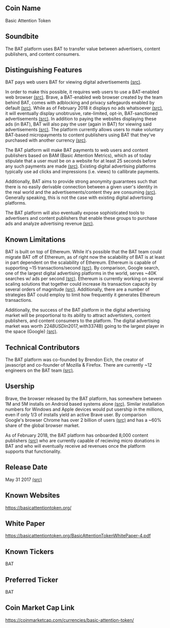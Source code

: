 ## Coin Name

Basic Attention Token

## Soundbite

The BAT platform uses BAT to transfer value between advertisers, content publishers, and content consumers.

## Distinguishing Features

BAT pays web users BAT for viewing digital advertisements [(src)](https://www.brave.com/about-ad-replacement/). 

In order to make this possible, it requires web users to use a BAT-enabled web browser [(src)](https://basicattentiontoken.org/BasicAttentionTokenWhitePaper-4.pdf). Brave, a BAT-enabled web browser created by the team behind BAT, comes with adblocking and privacy safegaurds enabled by default [(src)](https://brave.com/). While as of February 2018 it displays no ads whatsoever [(src)](https://basicattentiontoken.org/bat-roadmap-1-0/), it will eventually display unobtrusive, rate-limited, opt-in, BAT-sanctioned advertisements [(src)](https://basicattentiontoken.org/BasicAttentionTokenWhitePaper-4.pdf). In addition to paying the websites displaying these ads (in BAT), BAT will also pay the user (again in BAT) for viewing said advertisements [(src)](https://www.brave.com/about-ad-replacement/). The platform currently allows users to make voluntary BAT-based micropayments to content publishers using BAT that they've purchased with another currency [(src)](https://brave.com/faq-payments/#what-is-brave-payments).

The BAT platform will make BAT payments to web users and content publishers based on BAM (Basic Attention Metrics), which as of today stipulate that a user must be on a website for at least 25 seconds before any such payments are made [(src)](https://basicattentiontoken.org/BasicAttentionTokenWhitePaper-4.pdf). Existing digital advertising platforms typically use ad clicks and impressions (i.e. views) to callibrate payments. 

Additionally, BAT aims to provide strong anonymity guarantees such that there is no easily derivable connection between a given user's identity in the real world and the advertisements/content they are consuming [(src)](https://www.brave.com/about-ad-replacement/). Generally speaking, this is not the case with existing digital advertising platforms.

The BAT platform will also eventually expose sophisticated tools to advertisers and content publishers that enable these groups to purchase ads and analyze advertising revenue [(src)](https://basicattentiontoken.org/BasicAttentionTokenWhitePaper-4.pdf).

## Known Limitations

BAT is built on top of Ethereum. While it's possible that the BAT team could migrate BAT off of Ethereum, as of right now the scalability of BAT is at least in part dependent on the scalability of Ethereum. Ethereum is capable of supporting ~15 transactions/second [(src)](https://www.coindesk.com/information/will-ethereum-scale/). By comparison, Google search, one of the largest digital advertising platforms in the world, serves ~40K searches w/ ads per second [(src)](http://www.internetlivestats.com/google-search-statistics/). Ethereum is currently working on several scaling solutions that together could increase its transaction capacity by several orders of magnitude [(src)](https://medium.com/@FEhrsam/scaling-ethereum-to-billions-of-users-f37d9f487db1). Additionally, there are a number of strategies BAT could employ to limit how frequently it generates Ethereum transactions.

Additionally, the success of the BAT platform in the digital advertising market will be proportional to its ability to attract advertisters, content publishers, and content consumers to the 
platform. The digital advertising market was worth $224B USD in 2017, with 33% ($74B) going to the largest player in the space (Google) [(src)](https://www.recode.net/2017/7/24/16020330/google-digital-mobile-ad-revenue-world-leader-facebook-growth).

## Technical Contributors

The BAT platform was co-founded by Brendon Eich, the creator of javascript and co-founder of Mozilla & Firefox. There are currently ~12 engineers on the BAT team [(src)](https://basicattentiontoken.org/about/).

## Usership

Brave, the browser released by the BAT platform, has somewhere between 1M and 5M installs on Android based systems alone [(src)](https://play.google.com/store/apps/details?id=com.brave.browser&hl=en). Similar installation numbers for Windows and Apple devices would put usership in the millions, even if only 1/3 of installs yield an active Brave user. By comparison Google's browser Chrome has over 2 billion of users [(src)](https://techcrunch.com/2016/11/10/google-says-there-are-now-2-billion-active-chrome-installs/) and has a ~60% share of the global browser market. 

As of February 2018, the BAT platform has onboarded 8,000 content publishers [(src)](https://www.investinblockchain.com/basic-attention-token-grows-publisher-list/) who are currently capable of recieving micro donations in BAT and who will eventually receive ad revenues once the platform supports that functionality.

## Release Date

May 31 2017 [(src)](https://tokenmarket.net/blockchain/ethereum/assets/basic-attention-token/)

## Known Websites

https://basicattentiontoken.org/

## White Paper

https://basicattentiontoken.org/BasicAttentionTokenWhitePaper-4.pdf

## Known Tickers

BAT

## Preferred Ticker

BAT

## Coin Market Cap Link

https://coinmarketcap.com/currencies/basic-attention-token/
